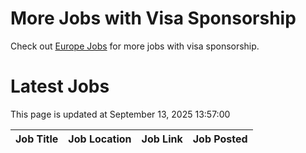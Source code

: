 # More Jobs with Visa Sponsorship

Check out [Europe Jobs](https://github.com/sureshparimi/europejobs#latest-jobs) for more jobs with visa sponsorship.

# Latest Jobs

This page is updated at September 13, 2025 13:57:00

| Job Title | Job Location | Job Link | Job Posted |
| --- | --- | --- | --- |
